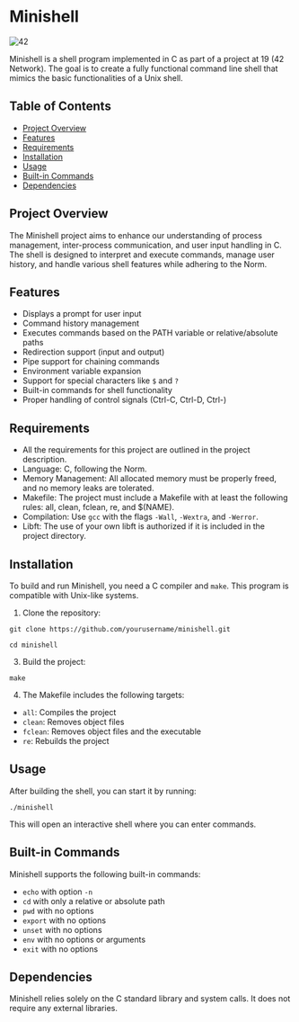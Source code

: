 # Minishell
![42](https://img.shields.io/badge/School-42-black?style=flat-square&logo=42)

Minishell is a shell program implemented in C as part of a project at 19 (42 Network). The goal is to create a fully functional command line shell that mimics the basic functionalities of a Unix shell.

## Table of Contents

- [Project Overview](#project-overview)
- [Features](#features)
- [Requirements](#requirements)
- [Installation](#installation)
- [Usage](#usage)
- [Built-in Commands](#built-in-commands)
- [Dependencies](#dependencies)

## Project Overview

The Minishell project aims to enhance our understanding of process management, inter-process communication, and user input handling in C. The shell is designed to interpret and execute commands, manage user history, and handle various shell features while adhering to the Norm.

## Features

- Displays a prompt for user input
- Command history management
- Executes commands based on the PATH variable or relative/absolute paths
- Redirection support (input and output)
- Pipe support for chaining commands
- Environment variable expansion
- Support for special characters like `$` and `?`
- Built-in commands for shell functionality
- Proper handling of control signals (Ctrl-C, Ctrl-D, Ctrl-\)

## Requirements

- All the requirements for this project are outlined in the project description.
- Language: C, following the Norm.
- Memory Management: All allocated memory must be properly freed, and no memory leaks are tolerated.
- Makefile: The project must include a Makefile with at least the following rules: all, clean, fclean, re, and $(NAME).
- Compilation: Use `gcc` with the flags `-Wall`, `-Wextra`, and `-Werror`.
- Libft: The use of your own libft is authorized if it is included in the project directory.

## Installation

To build and run Minishell, you need a C compiler and `make`. This program is compatible with Unix-like systems.

1. Clone the repository:

```
git clone https://github.com/yourusername/minishell.git
```
```
cd minishell
```

3. Build the project:
```
make
```

4. The Makefile includes the following targets:
- `all`: Compiles the project
- `clean`: Removes object files
- `fclean`: Removes object files and the executable
- `re`: Rebuilds the project

## Usage

After building the shell, you can start it by running:

```
./minishell
```

This will open an interactive shell where you can enter commands.

## Built-in Commands

Minishell supports the following built-in commands:

- `echo` with option `-n`
- `cd` with only a relative or absolute path
- `pwd` with no options
- `export` with no options
- `unset` with no options
- `env` with no options or arguments
- `exit` with no options

## Dependencies

Minishell relies solely on the C standard library and system calls. It does not require any external libraries.

